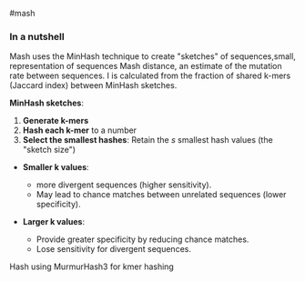 #mash
### In a nutshell
Mash uses the MinHash technique to create "sketches" of sequences,small, representation of sequences
Mash distance, an estimate of the mutation rate between sequences. I is calculated from the fraction of shared k-mers (Jaccard index) between MinHash sketches.

**MinHash sketches**:

1. **Generate k-mers**
2. **Hash each k-mer** to a number
3. **Select the smallest hashes**: Retain the _s_ smallest hash values (the "sketch size")
- **Smaller k values**:
    
    - more divergent sequences (higher sensitivity).
    - May lead to chance matches between unrelated sequences (lower specificity).
- **Larger k values**:
    
    - Provide greater specificity by reducing chance matches.
    - Lose sensitivity for divergent sequences.

Hash using MurmurHash3 for kmer hashing